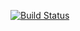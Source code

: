 [![Build Status](https://travis-ci.org/jacobGildea33/MyGroceries.svg?branch=master)](https://travis-ci.org/jacobGildea33/MyGroceries)
